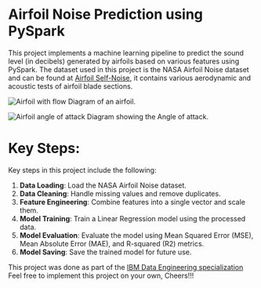 # Airfoil Noise Prediction using PySpark

This project implements a machine learning pipeline to predict the sound level (in decibels) generated by airfoils based on various features using PySpark. The dataset used in this project is the NASA Airfoil Noise dataset and can be found at [Airfoil Self-Noise](https://archive.ics.uci.edu/dataset/291/airfoil+self+noise), it contains various aerodynamic and acoustic tests of airfoil blade sections. 

![Airfoil with flow](https://cf-courses-data.s3.us.cloud-object-storage.appdomain.cloud/IBMSkillsNetwork-BD0231EN-Coursera/images/Airfoil_with_flow.png)
Diagram of an airfoil.

![Airfoil angle of attack](https://cf-courses-data.s3.us.cloud-object-storage.appdomain.cloud/IBMSkillsNetwork-BD0231EN-Coursera/images/Airfoil_angle_of_attack.jpg)
Diagram showing the Angle of attack.

# Key Steps:
Key steps in this project include the following:
1. **Data Loading**: Load the NASA Airfoil Noise dataset.
2. **Data Cleaning**: Handle missing values and remove duplicates.
3. **Feature Engineering**: Combine features into a single vector and scale them.
4. **Model Training**: Train a Linear Regression model using the processed data.
5. **Model Evaluation**: Evaluate the model using Mean Squared Error (MSE), Mean Absolute Error (MAE), and R-squared (R2) metrics.
6. **Model Saving**: Save the trained model for future use.

This project was done as part of the [IBM Data Engineering specialization](https://www.coursera.org/professional-certificates/ibm-data-engineer) Feel free to implement this project on your own, Cheers!!!
